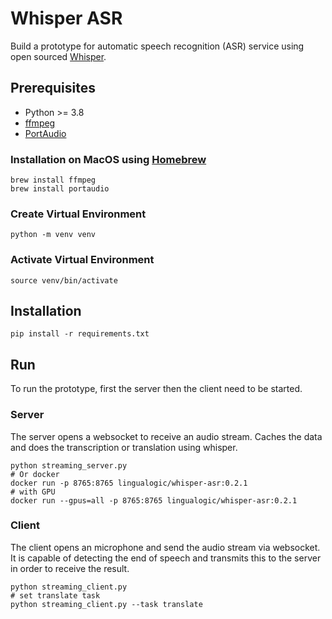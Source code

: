 # Whisper ASR

Build a prototype for automatic speech recognition (ASR) service using open sourced [Whisper](https://github.com/openai/whisper).

## Prerequisites

- Python >= 3.8
- [ffmpeg](https://ffmpeg.org/)
- [PortAudio](http://www.portaudio.com/)

### Installation on MacOS using [Homebrew](https://brew.sh/)

``` shell
brew install ffmpeg
brew install portaudio
```

### Create Virtual Environment

``` shell
python -m venv venv
```

### Activate Virtual Environment

``` shell
source venv/bin/activate
```

## Installation

``` shell
pip install -r requirements.txt
```

## Run

To run the prototype, first the server then the client need to be started.

### Server

The server opens a websocket to receive an audio stream.
Caches the data and does the transcription or translation using whisper.

``` shell
python streaming_server.py
# Or docker
docker run -p 8765:8765 lingualogic/whisper-asr:0.2.1
# with GPU
docker run --gpus=all -p 8765:8765 lingualogic/whisper-asr:0.2.1
```

### Client

The client opens an microphone and send the audio stream via websocket.
It is capable of detecting the end of speech and transmits this to the server in order to receive the result.

``` shell
python streaming_client.py
# set translate task
python streaming_client.py --task translate
```
